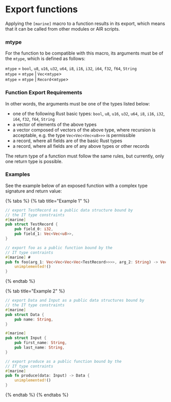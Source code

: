 # Export functions

Applying the `[marine]` macro to a function results in its export, which means that it can be called from other modules or AIR scripts.

### mtype

For the function to be compatible with this macro, its arguments must be of the `mtype`, which is defined as follows:

`mtype` = `bool`, `u8`, `u16`, `u32`, `u64`, `i8`, `i16`, `i32`, `i64`, `f32`, `f64`, `String`\
`mtype` = `mtype` | `Vec`<`mtype`>\
`mtype` = `mtype` | `Record`<`mtype`>

### Function Export Requirements

In other words, the arguments must be one of the types listed below:

* one of the following Rust basic types: `bool`, `u8`, `u16`, `u32`, `u64`, `i8`, `i16`, `i32`, `i64`, `f32`, `f64`, `String`
* a vector of elements of the above types
* a vector composed of vectors of the above type, where recursion is acceptable, e.g. the type `Vec<Vec<Vec<u8>>>` is permissible
* a record, where all fields are of the basic Rust types
* a record, where all fields are of any above types or other records

The return type of a function must follow the same rules, but currently, only one return type is possible.

### Examples

See the example below of an exposed function with a complex type signature and return value:

{% tabs %}
{% tab title="Example 1" %}
```rust
// export TestRecord as a public data structure bound by 
// the IT type constraints
#[marine]
pub struct TestRecord {
    pub field_0: i32,
    pub field_1: Vec<Vec<u8>>,
}

// export foo as a public function bound by the 
// IT type contraints 
#[marine] # 
pub fn foo(arg_1: Vec<Vec<Vec<Vec<TestRecord>>>>, arg_2: String) -> Vec<Vec<Vec<Vec<TestRecord>>>> { 
    unimplemented!() 
}
```
{% endtab %}

{% tab title="Example 2" %}
```rust
// export Data and Input as a public data structures bound by 
// the IT type constraints
#[marine]
pub struct Data {
    pub name: String,
}

#[marine]
pub struct Input {
    pub first_name: String,
    pub last_name: String,
}

// export produce as a public function bound by the 
// IT type contraints
#[marine]
pub fn produce(data: Input) -> Data {
    unimplemented!()
}
```
{% endtab %}
{% endtabs %}

